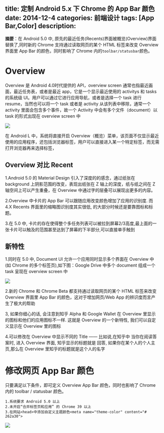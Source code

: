 title: 定制 Android 5.x 下 Chrome 的 App Bar 颜色
date: 2014-12-4
categories: 前端设计
tags: [App Bar,Color]
description:
---
**摘要**：在 Android 5.0 中, 原先的最近任务(Recents)界面被概览(Overview)界面替换了,同时新的 Chrome 支持通过读取网页的某个 HTML 标签来改变 Overview 界面里 App Bar  的颜色，同时影响了 Chrome 内的`toolbar/statusbar`颜色。
<!--more-->
# Overview
Overview 是 Android 4.0时代提供的 API，overview screen 通常也指最近画面，最近任务表，或者是最近 app，它是一个显示最近使用的 activitys 和 tasks 的系统级 UI。用户可以通过它进行应用导航，或者是选择一个 task 进行 resume，当然也可以将一个 task 或者是 activity 从该列表中移除，通常一个 activity 里面会包含多个事件，故一个 Activity 中会有多个文件（document）以 task 的形式出现在 overview screen 中

![](http://www.phonekr.com/wp-content/uploads/2014/12/2014-12-12-03.33.29_framed.png)

在 Android L 中，系统将直接开启 Overview（概览）菜单，该页面不仅显示最近使用的应用程序，还包括浏览器标签，用户可以直接进入某一个特定标签，而无需打开浏览器再来选择标签，

## Overview 对比 Recent
1.Android 5.0 的 Material Design 引入了深度的的感念，通过纸张在 background 上阴影范围的改变，表现出纸张在 Z 轴上的深度，纸与纸之间在 Z 轴空间上可以产生重叠，在 Overview 中通过字的层叠可以展现出更多的内容。

2.Overview 中卡片的 App Bar 可以跟随应用改变颜色增加了应用的识别度. 而 4.X Recents 界面里的缩略图识别度其实很低, 的大部分时候还是要靠图标和标题。

3.在 5.0 中, 卡片的存在使得整个多任务列表可以被拉到屏幕2/3高度,最上面的一张卡片可以触及的范围甚至达到了屏幕的下半部分,可以直接单手触到

## 新特性

1.同时在 5.0 中, Document UI 允许一个应用同时显示多个界面在 Overview 中 (如 Chrome 的多个标签页),如下图：Google Drive 中多个 document 组成一个 task 呈现在 overview screen 中

![](http://img.blog.csdn.net/20150218120906042?watermark/2/text/aHR0cDovL2Jsb2cuY3Nkbi5uZXQvbGxwMTk5Mg==/font/5a6L5L2T/fontsize/400/fill/I0JBQkFCMA==/dissolve/70/gravity/Center)

2.新的 Chrome 和 Chrome Beta 都支持通过读取网页的某个 HTML 标签来改变 Overview 界面里 App Bar 的颜色，这对于增加网页/Web App 的辨识度而言产生了极大的帮助

3, 如果你细心的话, 会注意到知乎 Alpha 和 Google Wallet 在 Overview 里显示的图标和他们的应用图标不一样. 这就是 Overview 的一个新特性, 我们可以自定义显示在 Overview 里的图标

4.可以修改在 Overview 中显示不同的 Title —— 比如说,在知乎中 当你在阅读答案时, 进入 Overview 界面, 知乎显示的标题就是 回答, 如果你在某个人的个人主页,那么在 Overview 里知乎的标题就是这个人的名字

# 修改网页 App Bar 颜色
只要满足以下条件，即可定义 Overview App Bar 颜色，同时也影响了 Chrome 内的 toolbar / statusbar 颜色。

	1.系统要求 Android 5.0 以上
	2.未开启“合并标签页和应用” 的 Chrome 39 以上
	3.在网站<head>中添加自定义主题颜色<meta name="theme-color" content="# 262a30">
![](http://engineering-blog-2bab.qiniudn.com/theme-color-others.jpg)
